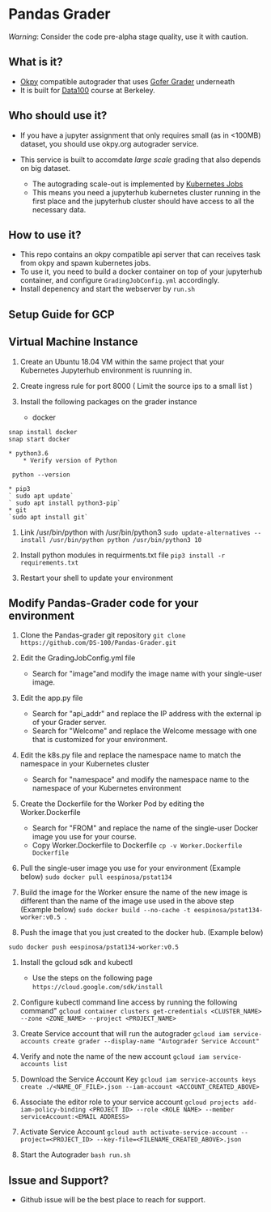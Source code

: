 Pandas Grader
============

*Warning*: Consider the code pre-alpha stage quality, use it with caution.

## What is it?
 - [Okpy](http://okpy.org) compatible autograder that uses [Gofer Grader](https://github.com/data-8/Gofer-Grader) underneath
 - It is built for [Data100](http://ds100.org) course at Berkeley.

## Who should use it?
- If you have a jupyter assignment that only requires small (as in <100MB) dataset, you should use okpy.org autograder service.

- This service is built to accomdate _large scale_ grading that also depends on big dataset.
   - The autograding scale-out is implemented by [Kubernetes Jobs](https://kubernetes.io/docs/concepts/workloads/controllers/jobs-run-to-completion/)
   - This means you need a jupyterhub kubernetes cluster running in the first place and the jupyterhub cluster should have access to all the necessary data. 

## How to use it?
- This repo contains an okpy compatible api server that can receives task from okpy and spawn kubernetes jobs. 
- To use it, you need to build a docker container on top of your jupyterhub container, and configure `GradingJobConfig.yml` accordingly.
- Install depenency and start the webserver by `run.sh`

## Setup Guide for GCP

## Virtual Machine Instance
1. Create an Ubuntu 18.04 VM within the same project that your Kubernetes Jupyterhub environment is ruunning in.
1. Create ingress rule for port 8000 ( Limit the source ips to a small list )

1. Install the following packages on the grader instance
	* docker

```
snap install docker
snap start docker
```

	* python3.6
		* Verify version of Python

```
 python --version
```
	* pip3
    ` sudo apt update`
    ` sudo apt install python3-pip`
    * git
    `sudo apt install git`
1. Link /usr/bin/python with /usr/bin/python3
`sudo update-alternatives --install /usr/bin/python python /usr/bin/python3 10`
1. Install python modules in requirments.txt file
`pip3 install -r requirements.txt`

1. Restart your shell to update your environment

## Modify Pandas-Grader code for your environment
1. Clone the Pandas-grader git repository
`git clone https://github.com/DS-100/Pandas-Grader.git`

1. Edit the GradingJobConfig.yml file
	* Search for "image"and modify the image name with your single-user image.

1. Edit the app.py file
	* Search for "api_addr" and replace the IP address with the external ip of your Grader server.
    * Search for "Welcome" and replace the Welcome message with one that is customized for your environment.

1. Edit the k8s.py file and replace the namespace name to match the namespace in your Kubernetes cluster
	* Search for "namespace" and modify the namespace name to the namespace of your Kubernetes environment

1. Create the Dockerfile for the Worker Pod by editing the Worker.Dockerfile
	* Search for "FROM" and replace the name of the single-user Docker image you use for your course.
    * Copy Worker.Dockerfile to Dockerfile
    `cp -v Worker.Dockerfile Dockerfile`

1. Pull the single-user image you use for your environment (Example below)
	`sudo docker pull eespinosa/pstat134`

1. Build the image for the Worker ensure the name of the new image is different than the name of the image use used in the above step  (Example below)
 ` sudo docker build --no-cache -t eespinosa/pstat134-worker:v0.5 . `

1. Push the image that you just created to the docker hub. (Example below)

`sudo docker push eespinosa/pstat134-worker:v0.5`

1. Install the gcloud sdk and kubectl
	* Use the steps on the following page
	`https://cloud.google.com/sdk/install`
1. Configure kubectl command line access by running the following command"
	`gcloud container clusters get-credentials <CLUSTER_NAME> --zone <ZONE_NAME> --project <PROJECT_NAME>`

1. Create Service account that will run the autograder
`gcloud iam service-accounts create grader --display-name "Autograder Service Account"`

1. Verify and note the name of the new account
`gcloud iam service-accounts list`

1. Download the Service Account Key
`gcloud iam service-accounts keys create ./<NAME_OF_FILE>.json --iam-account <ACCOUNT_CREATED_ABOVE>`

1. Associate the editor role to your service account
`gcloud projects add-iam-policy-binding <PROJECT ID> --role <ROLE NAME> --member serviceAccount:<EMAIL ADDRESS>`

1. Activate Service Account
`gcloud auth activate-service-account --project=<PROJECT_ID> --key-file=<FILENAME_CREATED_ABOVE>.json`

1. Start the Autograder
	`bash run.sh`

## Issue and Support?
- Github issue will be the best place to reach for support.
